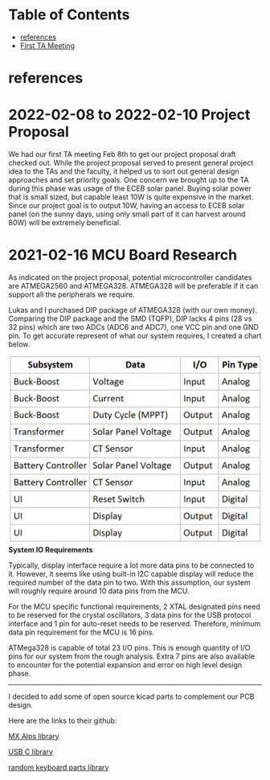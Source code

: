 # Table of Contents
* [references](#references)
* [First TA Meeting](#Firstmeeting)

# references <a name= "references"></a>

# 2022-02-08 to 2022-02-10  Project Proposal <a name= "Firstmeeting"></a>
We had our first TA meeting Feb 8th to get our project proposal draft checked out. While the project proposal served to present general project idea to the TAs and the faculty, it helped us to sort out general design approaches and set priority goals. One concern we brought up to the TA during this phase was usage of the ECEB solar panel. Buying solar power that is small sized, but capable least 10W is quite expensive in the market. Since our project goal is to output 10W, having an access to ECEB solar panel (on the sunny days, using only small part of it can harvest around 80W) will be extremely beneficial. 

# 2021-02-16 MCU Board Research <a name= "keyboard1"></a>
As indicated on the project proposal, potential microcontroller candidates are ATMEGA2560 and ATMEGA328. ATMEGA328 will be preferable if it can support all the peripherals we require. 

Lukas and I purchased DIP package of ATMEGA328 (with our own money). Comparing the DIP package and the SMD (TQFP), DIP lacks 4 pins (28 vs 32 pins) which are two ADCs (ADC6 and ADC7), one VCC pin and one GND pin. To get accurate represent of what our system requires, I created a chart below. 

![System IO Requirement Chart](SystemIOReq1.PNG) 
__System IO Requirements__

Typically, display interface require a lot more data pins to be connected to it. However, it seems like using built-in I2C capable display will reduce the required number of the data pin to two. With this assumption, our system will roughly require around 10 data pins from the MCU. 

For the MCU specific functional requirements, 2 XTAL designated pins need to be reserved for the crystal oscillators, 3 data pins for the USB protocol interface and 1 pin for auto-reset needs to be reserved. Therefore, minimum data pin requirement for the MCU is 16 pins. 

ATMega328 is capable of total 23 I/O pins. This is enough quantity of I/O pins for our system from the rough analysis. Extra 7 pins are also available to encounter for the potential expansion and error on high level design phase. 

----------------------------------------------

I decided to add some of open source kicad parts to complement our PCB design. 

Here are the links to their github: 

[MX Alps library](https://github.com/ai03-2725/MX_Alps_Hybrid)

[USB C library](https://github.com/ai03-2725/Type-C.pretty)

[random keyboard parts library](https://github.com/ai03-2725/random-keyboard-parts.pretty)
